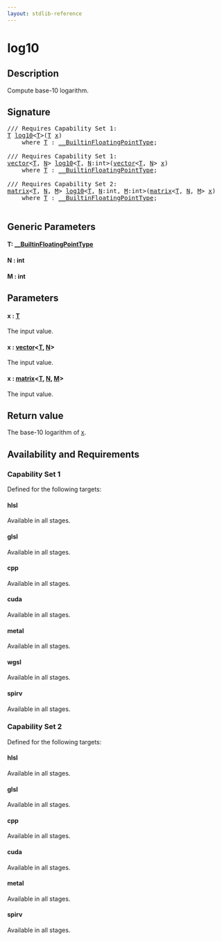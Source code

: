 ```yaml
---
layout: stdlib-reference
---
```


# log10

## Description

Compute base-10 logarithm.



## Signature 

<pre>
/// Requires Capability Set 1:
<a href="log10.html#typeparam-T" class="code_type">T</a> <a href="log10.html">log10</a>&lt;<a href="log10.html#typeparam-T" class="code_type">T</a>&gt;(<a href="log10.html#typeparam-T" class="code_type">T</a> <a href="log10.html#decl-x" class="code_param">x</a>)
    <span class='code_keyword'>where</span> <a href="log10.html#typeparam-T" class="code_type">T</a> : <a href="../interfaces/0_builtinfloatingpointtype-029hm/index.html" class="code_type">__BuiltinFloatingPointType</a>;

/// Requires Capability Set 1:
<a href="../types/vector/index.html" class="code_type">vector</a>&lt;<a href="log10.html#typeparam-T" class="code_type">T</a>, <a href="log10.html#decl-N" class="code_var">N</a>&gt; <a href="log10.html">log10</a>&lt;<a href="log10.html#typeparam-T" class="code_type">T</a>, <a href="log10.html#decl-N" class="code_var">N</a>:<span class="code_keyword">int</span>&gt;(<a href="../types/vector/index.html" class="code_type">vector</a>&lt;<a href="log10.html#typeparam-T" class="code_type">T</a>, <a href="log10.html#decl-N" class="code_var">N</a>&gt; <a href="log10.html#decl-x" class="code_param">x</a>)
    <span class='code_keyword'>where</span> <a href="log10.html#typeparam-T" class="code_type">T</a> : <a href="../interfaces/0_builtinfloatingpointtype-029hm/index.html" class="code_type">__BuiltinFloatingPointType</a>;

/// Requires Capability Set 2:
<a href="../types/matrix/index.html" class="code_type">matrix</a>&lt;<a href="log10.html#typeparam-T" class="code_type">T</a>, <a href="log10.html#decl-N" class="code_var">N</a>, <a href="log10.html#decl-M" class="code_var">M</a>&gt; <a href="log10.html">log10</a>&lt;<a href="log10.html#typeparam-T" class="code_type">T</a>, <a href="log10.html#decl-N" class="code_var">N</a>:<span class="code_keyword">int</span>, <a href="log10.html#decl-M" class="code_var">M</a>:<span class="code_keyword">int</span>&gt;(<a href="../types/matrix/index.html" class="code_type">matrix</a>&lt;<a href="log10.html#typeparam-T" class="code_type">T</a>, <a href="log10.html#decl-N" class="code_var">N</a>, <a href="log10.html#decl-M" class="code_var">M</a>&gt; <a href="log10.html#decl-x" class="code_param">x</a>)
    <span class='code_keyword'>where</span> <a href="log10.html#typeparam-T" class="code_type">T</a> : <a href="../interfaces/0_builtinfloatingpointtype-029hm/index.html" class="code_type">__BuiltinFloatingPointType</a>;

</pre>

## Generic Parameters

####  <a id="typeparam-T"></a>T: [\_\_BuiltinFloatingPointType](../interfaces/0_builtinfloatingpointtype-029hm/index)
####  <a id="decl-N"></a>N  : int
####  <a id="decl-M"></a>M  : int

## Parameters

####  <a id="decl-x"></a>x  : [T](log10#typeparam-T)
The input value.

####  <a id="decl-x"></a>x  : [vector](../types/vector/index)\<[T](../types/vector/index#typeparam-T), [N](../types/vector/index#decl-N)\>
The input value.

####  <a id="decl-x"></a>x  : [matrix](../types/matrix/index)\<[T](../types/matrix/t-0), [N](../types/matrix/index#decl-N), [M](../types/matrix/index#decl-M)\>
The input value.


## Return value
The base-10 logarithm of <span class='code'><a href="log10.html#decl-x" class="code_param">x</a></span>.


## Availability and Requirements

### Capability Set 1

Defined for the following targets:

#### hlsl
Available in all stages.

#### glsl
Available in all stages.

#### cpp
Available in all stages.

#### cuda
Available in all stages.

#### metal
Available in all stages.

#### wgsl
Available in all stages.

#### spirv
Available in all stages.


### Capability Set 2

Defined for the following targets:

#### hlsl
Available in all stages.

#### glsl
Available in all stages.

#### cpp
Available in all stages.

#### cuda
Available in all stages.

#### metal
Available in all stages.

#### spirv
Available in all stages.



